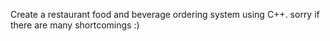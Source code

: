 Create a restaurant food and beverage ordering system using C++. sorry if there are many shortcomings :)